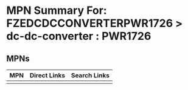 



# MPN Summary For: FZEDCDCCONVERTERPWR1726 > dc-dc-converter : PWR1726

## MPNs
  

|MPN|Direct Links|Search Links|
| :--- | :--- | :--- |
||||
